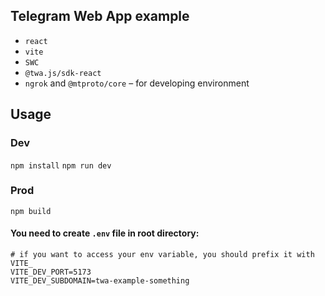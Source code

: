 ## Telegram Web App example

- `react`
- `vite`
- `SWC`
- `@twa.js/sdk-react`
- `ngrok` and `@mtproto/core` – for developing environment

## Usage
### Dev
`npm install`
`npm run dev`

### Prod
`npm build`

#### You need to create `.env` file in root directory:
```ignore
# if you want to access your env variable, you should prefix it with VITE_
VITE_DEV_PORT=5173
VITE_DEV_SUBDOMAIN=twa-example-something
```